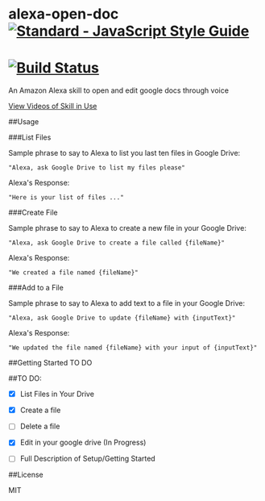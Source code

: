 # alexa-open-doc   [![Standard - JavaScript Style Guide](https://cdn.rawgit.com/feross/standard/master/badge.svg)](https://github.com/feross/standard     )
[![Build Status](https://travis-ci.org/acucciniello/alexa-open-doc.svg?branch=master)](https://travis-ci.org/acucciniello/alexa-open-doc)
===============
An Amazon Alexa skill to open and edit google docs through voice

[View Videos of Skill in Use](https://acucciniello.github.io/alexa-open-doc/)

##Usage

###List Files

Sample phrase to say to Alexa to list you last ten files in Google Drive:

` "Alexa, ask Google Drive to list my files please" `

Alexa's Response:

`"Here is your list of files ..."`

###Create File

Sample phrase to say to Alexa to create a new file in your Google Drive:

` "Alexa, ask Google Drive to create a file called {fileName}" `

Alexa's Response:

`"We created a file named {fileName}"`

###Add to a File

Sample phrase to say to Alexa to add text to a file in your Google Drive:

` "Alexa, ask Google Drive to update {fileName} with {inputText}" `

Alexa's Response:

` "We updated the file named {fileName} with your input of {inputText}" `


##Getting Started
TO DO

##TO DO:
- [x] List Files in Your Drive 
- [x] Create a file
- [ ] Delete a file
- [X] Edit in your google drive (In Progress)
- [ ] Full Description of Setup/Getting Started


##License

MIT 


